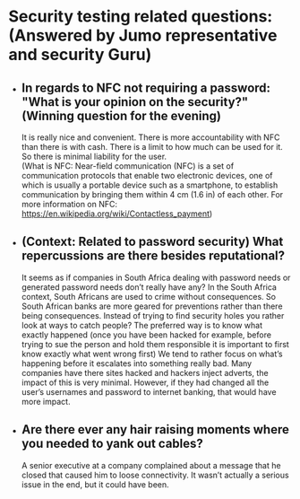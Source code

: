 # Security testing related questions: (Answered by Jumo representative and security Guru) 
- ## In regards to NFC not requiring a password: "What is your opinion on the security?" (Winning question for the evening)
  It is really nice and convenient. There is more accountability with NFC than there is with cash. There is a limit to how much can be used for it. So there is minimal liability for the user.  
  (What is NFC: Near-field communication (NFC) is a set of communication protocols that enable two electronic devices, one of which is usually a portable device such as a smartphone, to establish communication by bringing them within 4 cm (1.6 in) of each other. For more information on NFC: https://en.wikipedia.org/wiki/Contactless_payment)

- ## (Context: Related to password security) What repercussions are there besides reputational?  
  It seems as if companies in South Africa dealing with password needs or generated password needs don’t really have any?
  In the South Africa context, South Africans are used to crime without consequences. So South African banks are more geared for preventions rather than there being consequences. 
  Instead of trying to find security holes you rather look at ways to catch people? The preferred way is to know what exactly happened (once you have been hacked for example, before trying to sue the person and hold them responsible it is important to first know exactly what went wrong first) We tend to rather focus on what’s happening before it escalates into something really bad.
  Many companies have there sites hacked and hackers inject adverts, the impact of this is very minimal. However, if they had changed all the user’s usernames and password to internet banking, that would have more impact. 

- ## Are there ever any hair raising moments where you needed to yank out cables?
  A senior executive at a company complained about a message that he closed that caused him to loose connectivity. It wasn’t actually a serious issue in the end, but it could have been. 
